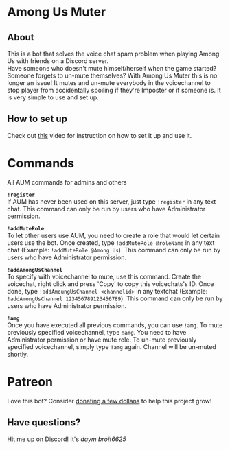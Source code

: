 # Among Us Muter
## About
This is a bot that solves the voice chat spam problem when playing Among Us with friends on a Discord server.   
Have someone who doesn't mute himself/herself when the game started? Someone forgets to un-mute themselves? With Among Us Muter this is no longer an issue! It mutes and un-mute everybody in the voicechannel to stop player from accidentally spoiling if they're Imposter or if someone is. It is very simple to use and set up.
## How to set up
Check out [this](https://www.youtube.com/watch?v=y4IwTTkcpc8) video for instruction on how to set it up and use it.
# Commands
All AUM commands for admins and others

**`!register`**    
If AUM has never been used on this server, just type `!register` in any text chat. This command can only be run by users who have Administrator permission.

**`!addMuteRole`**   
To let other users use AUM, you need to create a role that would let certain users use the bot. Once created, type `!addMuteRole @roleName` in any text chat (Example: `!addMuteRole @Among Us`). This command can only be run by users who have Administrator permission.

**`!addAmongUsChannel`**      
To specify with voicechannel to mute, use this command. Create the voicechat, right click and press 'Copy' to copy this voicechats's ID. Once done, type `!addAmoungUsChannel <channelid>` in any textchat (Example: `!addAmongUsChannel 123456789123456789`). This command can only be run by users who have Administrator permission.

**`!amg`**   
Once you have executed all previous commands, you can use `!amg`. To mute previously specified voicechannel, type `!amg`. You need to have Administrator permission or have mute role. To un-mute previously specified voicechannel, simply type `!amg` again. Channel will be un-muted shortly.

# Patreon
Love this bot? Consider [donating a few dollans](https://www.patreon.com/da_dev) to help this project grow!

## Have questions?
Hit me up on Discord! It's *daym bro#6625*